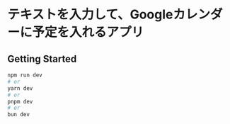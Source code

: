 # テキストを入力して、Googleカレンダーに予定を入れるアプリ

## Getting Started



```bash
npm run dev
# or
yarn dev
# or
pnpm dev
# or
bun dev
```

